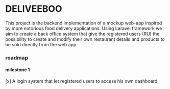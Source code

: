 # DELIVEEBOO

This project is the backend implementation of a mockup web-app inspired by more notorious food delivery applications.
Using Laravel framework we aim to create a back office system that give the registered users (RU) the possibility to create and modify their own restaurant details and products to be sold directly from the web app.

### roadmap

#### milestone 1

[x] A login system that let registered users to access his own dashboard
